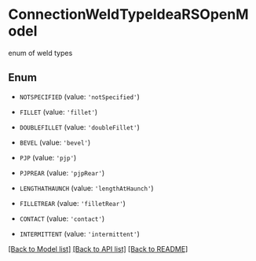 # ConnectionWeldTypeIdeaRSOpenModel

enum of weld types

## Enum

* `NOTSPECIFIED` (value: `'notSpecified'`)

* `FILLET` (value: `'fillet'`)

* `DOUBLEFILLET` (value: `'doubleFillet'`)

* `BEVEL` (value: `'bevel'`)

* `PJP` (value: `'pjp'`)

* `PJPREAR` (value: `'pjpRear'`)

* `LENGTHATHAUNCH` (value: `'lengthAtHaunch'`)

* `FILLETREAR` (value: `'filletRear'`)

* `CONTACT` (value: `'contact'`)

* `INTERMITTENT` (value: `'intermittent'`)

[[Back to Model list]](../README.md#documentation-for-models) [[Back to API list]](../README.md#documentation-for-api-endpoints) [[Back to README]](../README.md)


